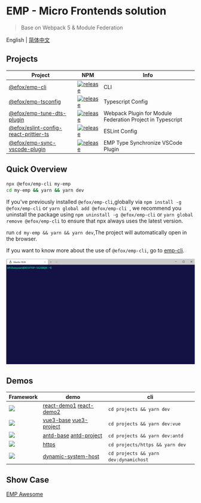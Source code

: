 # EMP - Micro Frontends solution
> Base on Webpack 5 & Module Federation

English | [简体中文](./README-zh_CN.md)

## Projects
|Project|NPM|Info|
|---|---|---|
|[@efox/emp-cli](packages/emp-cli)|[![release](https://img.shields.io/npm/v/@efox/emp-cli.svg)](https://www.npmjs.com/package/@efox/emp-cli)|CLI|
|[@efox/emp-tsconfig](packages/emp-tsconfig)|[![release](https://img.shields.io/npm/v/@efox/emp-tsconfig.svg)](https://www.npmjs.com/package/@efox/emp-tsconfig)|Typescript Config|
|[@efox/emp-tune-dts-plugin](packages/emp-tune-dts-plugin)|[![release](https://img.shields.io/npm/v/@efox/emp-tune-dts-plugin.svg)](https://www.npmjs.com/package/@efox/emp-tune-dts-plugin)| Webpack Plugin for Module Federation Project in Typescript|
|[@efox/eslint-config-react-prittier-ts](packages/eslint-config-react-prittier-ts)|[![release](https://img.shields.io/npm/v/@efox/eslint-config-react-prittier-ts.svg)](https://www.npmjs.com/package/@efox/eslint-config-react-prittier-ts)|ESLint Config|
|[@efox/emp-sync-vscode-plugin](https://github.com/efoxTeam/emp-sync-vscode-plugin)|[![release](https://img.shields.io/badge/emp--sync--base-v0.1.5-green.svg)](https://marketplace.visualstudio.com/items?itemName=Benny.emp-sync-base)|EMP Type Synchronize VSCode Plugin|

## Quick Overview
```sh
npx @efox/emp-cli my-emp
cd my-emp && yarn && yarn dev
```

If you've previously installed `@efox/emp-cli`,globally via `npm install -g @efox/emp-cli` or `yarn global add @efox/emp-cli `,  we recommend you uninstall the package using `npm uninstall -g @efox/emp-cli` or `yarn global remove @efox/emp-cli` to ensure that npx always uses the latest version.

run `cd my-emp && yarn && yarn dev`,The project will automatically open in the browser.

If you want to know more about the use of `@efox/emp-cli`, go to [emp-cli](https://github.com/efoxTeam/emp/tree/main/packages/emp-cli).

<img src='assets/init.gif' width='600' alt="npx @efox/emp-cli init"/>

## Demos
|Framework|demo|cli|
|---|---|---|
|<img src='assets/react.png' width='38'/>|[react-demo1](projects/demo1) [react-demo2](projects/demo2)|`cd projects && yarn dev`|
|<img src='assets/vue.png' width='38'/>|[vue3-base](projects/vue3-base) [vue3-project](projects/vue3-project)|`cd projects && yarn dev:vue`|
|<img src='assets/antd.jpeg' width='38'/>|[antd-base](projects/antd-base) [antd-project](projects/antd-project1)|`cd projects && yarn dev:antd`|
|<img src='assets/https.png' width='38'/>|[https](projects/https)|`cd projects/https && yarn dev`|
|<img src='assets/dynamic.png' height='38'/>|[dynamic-system-host](projects/dynamic-system-host)|`cd projects && yarn dev:dynamichost`|

## Show Case 
[EMP Awesome](https://github.com/efoxTeam/emp-Awesome)
